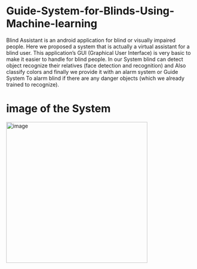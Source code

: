 # Guide-System-for-Blinds-Using-Machine-learning

Blind Assistant is an android application for blind or visually impaired people.
Here we proposed a system that is actually a virtual assistant for a blind user. 
This application’s GUI (Graphical User Interface) is very basic to make it easier to handle for blind people.
In our System blind can detect object recognize their relatives (face detection and recognition) and 
Also classify colors and finally we provide it with an alarm system or Guide System 
To alarm blind if there are any danger objects (which we already trained to recognize).


# image of the System

<img width="378" alt="image" src="https://user-images.githubusercontent.com/102364205/221299745-706218df-a3da-43e7-b654-fffb31cb034f.png">
